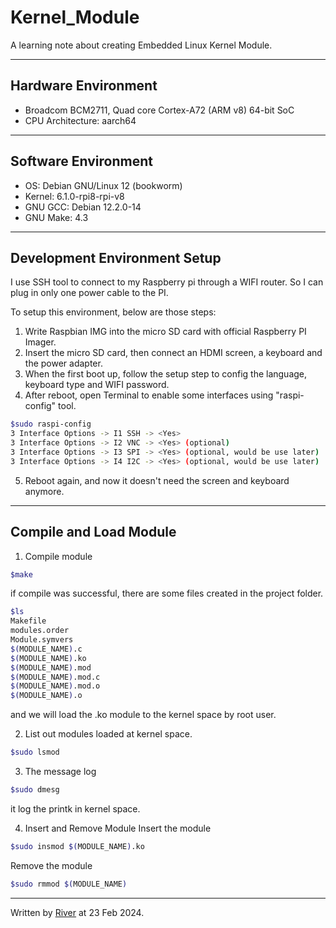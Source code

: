 
# Kernel_Module
A learning note about creating Embedded Linux Kernel Module.

---

## Hardware Environment
- Broadcom BCM2711, Quad core Cortex-A72 (ARM v8) 64-bit SoC
- CPU Architecture: aarch64

---

## Software Environment
- OS: Debian GNU/Linux 12 (bookworm)
- Kernel: 6.1.0-rpi8-rpi-v8
- GNU GCC: Debian 12.2.0-14
- GNU Make: 4.3

---

## Development Environment Setup
I use SSH tool to connect to my Raspberry pi through a WIFI router.
So I can plug in only one power cable to the PI.

To setup this environment, below are those steps:
1. Write Raspbian IMG into the micro SD card with official Raspberry PI Imager.
2. Insert the micro SD card, then connect an HDMI screen, a keyboard and the power adapter.
3. When the first boot up, follow the setup step to config the language, keyboard type and WIFI password.
4. After reboot, open Terminal to enable some interfaces using "raspi-config" tool.
```bash
$sudo raspi-config
3 Interface Options -> I1 SSH -> <Yes>
3 Interface Options -> I2 VNC -> <Yes> (optional)
3 Interface Options -> I3 SPI -> <Yes> (optional, would be use later)
3 Interface Options -> I4 I2C -> <Yes> (optional, would be use later)
```
5. Reboot again, and now it doesn't need the screen and keyboard anymore.

---

## Compile and Load Module

1. Compile module
```bash
$make
```
if compile was successful, there are some files created in the project folder.
```bash
$ls
Makefile
modules.order
Module.symvers
$(MODULE_NAME).c
$(MODULE_NAME).ko
$(MODULE_NAME).mod
$(MODULE_NAME).mod.c
$(MODULE_NAME).mod.o
$(MODULE_NAME).o
```
and we will load the .ko module to the kernel space by root user.

2. List out modules loaded at kernel space.
```bash
$sudo lsmod
```

3. The message log
```bash
$sudo dmesg
```
it log the printk in kernel space.

4. Insert and Remove Module
Insert the module
```bash
$sudo insmod $(MODULE_NAME).ko
```
Remove the module
```bash
$sudo rmmod $(MODULE_NAME)
```

---
Written by [River](https://github.com/River911009) at 23 Feb 2024.
